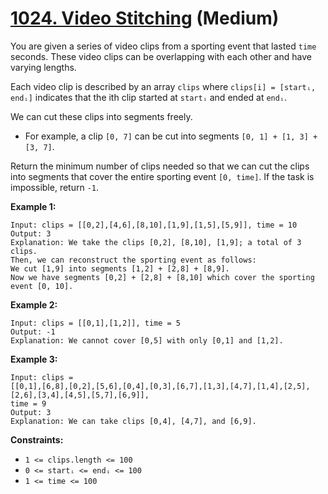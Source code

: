 # [1024. Video Stitching][link] (Medium)

[link]: https://leetcode.com/problems/video-stitching/

You are given a series of video clips from a sporting event that lasted `time` seconds. These video
clips can be overlapping with each other and have varying lengths.

Each video clip is described by an array `clips` where `clips[i] = [startᵢ, endᵢ]` indicates that
the ith clip started at `startᵢ` and ended at `endᵢ`.

We can cut these clips into segments freely.

- For example, a clip `[0, 7]` can be cut into segments `[0, 1] + [1, 3] + [3, 7]`.

Return the minimum number of clips needed so that we can cut the clips into segments that cover the
entire sporting event `[0, time]`. If the task is impossible, return `-1`.

**Example 1:**

```
Input: clips = [[0,2],[4,6],[8,10],[1,9],[1,5],[5,9]], time = 10
Output: 3
Explanation: We take the clips [0,2], [8,10], [1,9]; a total of 3 clips.
Then, we can reconstruct the sporting event as follows:
We cut [1,9] into segments [1,2] + [2,8] + [8,9].
Now we have segments [0,2] + [2,8] + [8,10] which cover the sporting event [0, 10].
```

**Example 2:**

```
Input: clips = [[0,1],[1,2]], time = 5
Output: -1
Explanation: We cannot cover [0,5] with only [0,1] and [1,2].
```

**Example 3:**

```
Input: clips =
[[0,1],[6,8],[0,2],[5,6],[0,4],[0,3],[6,7],[1,3],[4,7],[1,4],[2,5],[2,6],[3,4],[4,5],[5,7],[6,9]],
time = 9
Output: 3
Explanation: We can take clips [0,4], [4,7], and [6,9].
```

**Constraints:**

- `1 <= clips.length <= 100`
- `0 <= startᵢ <= endᵢ <= 100`
- `1 <= time <= 100`
